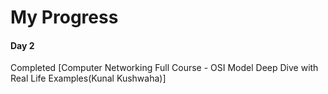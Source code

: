 # My Progress

#### Day 2

Completed [Computer Networking Full Course - OSI Model Deep Dive with Real Life Examples(Kunal Kushwaha)]
